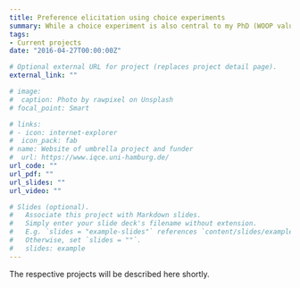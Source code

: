 ```yaml
---
title: Preference elicitation using choice experiments
summary: While a choice experiment is also central to my PhD (WOOP valuation), I also got involved in several other projects, which use choice experiments to elicit preferences in health care. I am also affiliated to the Erasmus Choice Modelling Center ([ECMC](https://www.erim.eur.nl/choice-modelling/)). 
tags:
- Current projects
date: "2016-04-27T00:00:00Z"

# Optional external URL for project (replaces project detail page).
external_link: ""

# image:
#  caption: Photo by rawpixel on Unsplash
# focal_point: Smart

# links:
# - icon: internet-explorer
#  icon_pack: fab
# name: Website of umbrella project and funder
#  url: https://www.iqce.uni-hamburg.de/
url_code: ""
url_pdf: ""
url_slides: ""
url_video: ""

# Slides (optional).
#   Associate this project with Markdown slides.
#   Simply enter your slide deck's filename without extension.
#   E.g. `slides = "example-slides"` references `content/slides/example-slides.md`.
#   Otherwise, set `slides = ""`.
#   slides: example
---
```

The respective projects will be described here shortly.
